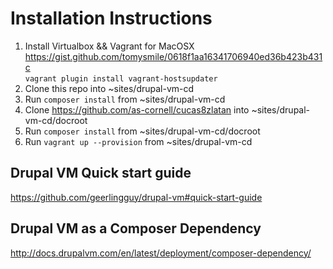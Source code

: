 # Installation Instructions
1) Install Virtualbox && Vagrant for MacOSX<br />
    https://gist.github.com/tomysmile/0618f1aa16341706940ed36b423b431c<br />
    `vagrant plugin install vagrant-hostsupdater`<br />
2) Clone this repo into ~sites/drupal-vm-cd<br />
3) Run `composer install` from ~sites/drupal-vm-cd<br />
4) Clone https://github.com/as-cornell/cucas8zlatan into ~sites/drupal-vm-cd/docroot<br />
5) Run `composer install` from ~sites/drupal-vm-cd/docroot<br />
6) Run `vagrant up --provision` from ~sites/drupal-vm-cd<br />


## Drupal VM Quick start guide
https://github.com/geerlingguy/drupal-vm#quick-start-guide


## Drupal VM as a Composer Dependency
http://docs.drupalvm.com/en/latest/deployment/composer-dependency/
